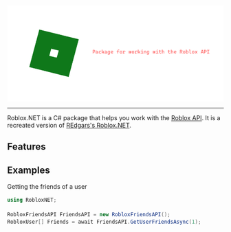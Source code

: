 <img src="/resources/logo.png" align="center">
<hr>

Roblox.NET is a C# package that helps you work with the <a href="https://api.roblox.com/docs">Roblox API</a>. It is a recreated version of <a href="https://github.com/REdgars/Roblox.NET">REdgars's Roblox.NET</a>.

## Features


## Examples
Getting the friends of a user
```cs
using RobloxNET;

RobloxFriendsAPI FriendsAPI = new RobloxFriendsAPI();
RobloxUser[] Friends = await FriendsAPI.GetUserFriendsAsync(1);
```
